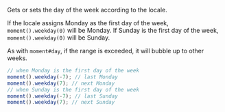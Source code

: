 Gets or sets the day of the week according to the locale.

If the locale assigns Monday as the first day of the week, `moment().weekday(0)` will be Monday.
If Sunday is the first day of the week, `moment().weekday(0)` will be Sunday.

As with `moment#day`, if the range is exceeded, it will bubble up to other weeks.

```javascript
// when Monday is the first day of the week
moment().weekday(-7); // last Monday
moment().weekday(7); // next Monday
// when Sunday is the first day of the week
moment().weekday(-7); // last Sunday
moment().weekday(7); // next Sunday
```
